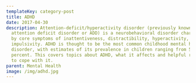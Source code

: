 ```yaml
---
templateKey: category-post
title: ADHD
date: 2017-04-30
description: Attention-deficit/hyperactivity disorder (previously known as
  attention deficit disorder or ADD) is a neurobehavioral disorder characterized
  by core symptoms of inattentiveness, distractibility, hyperactivity, and
  impulsivity. ADHD is thought to be the most common childhood mental health
  disorder, with estimates of its prevalence in children ranging from 5 to 11
  percent. This covers topics about ADHD, what it affects and helpful resources
  to cope with it.
parent: Mental Health
image: /img/adhd.jpg
---
```

